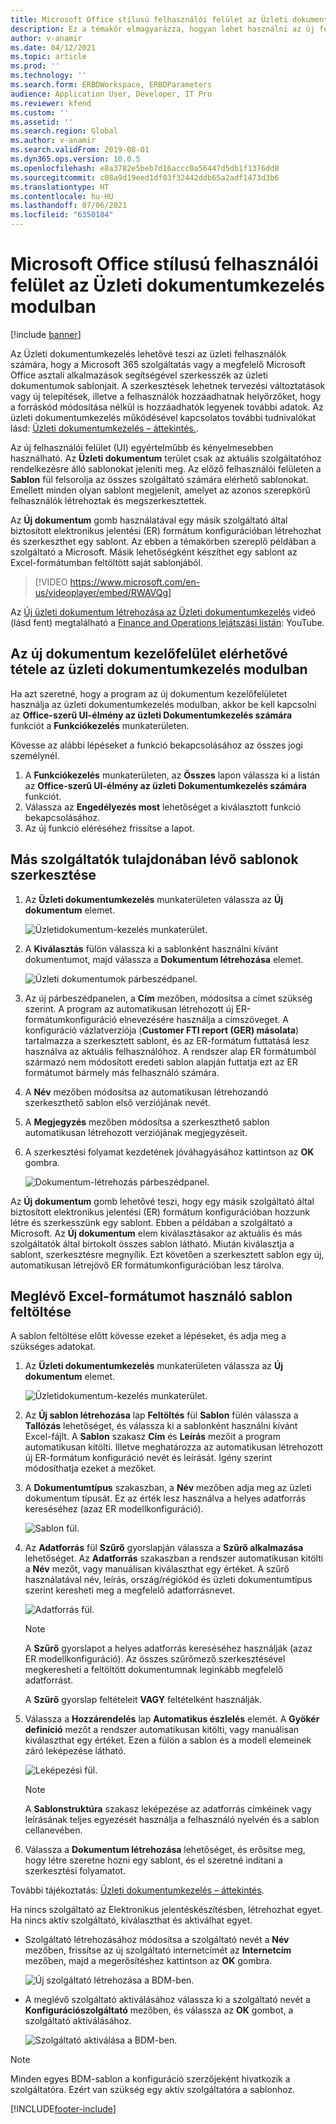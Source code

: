 ```yaml
---
title: Microsoft Office stílusú felhasználói felület az Üzleti dokumentumkezelés modulban
description: Ez a témakör elmagyarázza, hogyan lehet használni az új felhasználói felületet az Elektronikus jelentések (ER) keretrendszert az Üzleti dokumentumkezelő funkciójában.
author: v-anamir
ms.date: 04/12/2021
ms.topic: article
ms.prod: ''
ms.technology: ''
ms.search.form: ERBDWorkspace, ERBDParameters
audience: Application User, Developer, IT Pro
ms.reviewer: kfend
ms.custom: ''
ms.assetid: ''
ms.search.region: Global
ms.author: v-anamir
ms.search.validFrom: 2019-08-01
ms.dyn365.ops.version: 10.0.5
ms.openlocfilehash: e8a3782e5beb7d16accc0a56447d5db1f1376dd8
ms.sourcegitcommit: c08a9d19eed1df03f32442ddb65a2adf1473d3b6
ms.translationtype: HT
ms.contentlocale: hu-HU
ms.lasthandoff: 07/06/2021
ms.locfileid: "6350184"
---
```

# <a name="microsoft-office-style-user-interface-in-business-document-management"></a>Microsoft Office stílusú felhasználói felület az Üzleti dokumentumkezelés modulban

[!include [banner](../includes/banner.md)]

Az Üzleti dokumentumkezelés lehetővé teszi az üzleti felhasználók számára, hogy a Microsoft 365 szolgáltatás vagy a megfelelő Microsoft Office asztali alkalmazások segítségével szerkesszék az üzleti dokumentumok sablonjait. A szerkesztések lehetnek tervezési változtatások vagy új telepítések, illetve a felhasználók hozzáadhatnak helyőrzőket, hogy a forráskód módosítása nélkül is hozzáadhatók legyenek további adatok. Az üzleti dokumentumkezelés működésével kapcsolatos további tudnivalókat lásd: [Üzleti dokumentumkezelés – áttekintés.](er-business-document-management.md).

Az új felhasználói felület (UI) egyértelműbb és kényelmesebben használható. Az **Üzleti dokumentum** terület csak az aktuális szolgáltatóhoz rendelkezésre álló sablonokat jeleníti meg. Az előző felhasználói felületen a **Sablon** fül felsorolja az összes szolgáltató számára elérhető sablonokat. Emellett minden olyan sablont megjelenít, amelyet az azonos szerepkörű felhasználók létrehoztak és megszerkesztettek.

Az **Új dokumentum** gomb használatával egy másik szolgáltató által biztosított elektronikus jelentési (ER) formátum konfigurációban létrehozhat és szerkeszthet egy sablont. Az ebben a témakörben szereplő példában a szolgáltató a Microsoft. Másik lehetőségként készíthet egy sablont az Excel-formátumban feltöltött saját sablonjából.


> [!VIDEO https://www.microsoft.com/en-us/videoplayer/embed/RWAVQg]

Az [Új üzleti dokumentum létrehozása az Üzleti dokumentumkezelés](https://youtu.be/gAIYl-mM_pw) videó (lásd fent) megtalálható a [Finance and Operations lejátszási listán](https://www.youtube.com/playlist?list=PLcakwueIHoT_SYfIaPGoOhloFoCXiUSyW): YouTube.

## <a name="make-the-new-document-ui-in-business-document-management-available"></a>Az új dokumentum kezelőfelület elérhetővé tétele az üzleti dokumentumkezelés modulban

Ha azt szeretné, hogy a program az új dokumentum kezelőfelületet használja az üzleti dokumentumkezelés modulban, akkor be kell kapcsolni az **Office-szerű UI-élmény az üzleti Dokumentumkezelés számára** funkciót a **Funkciókezelés** munkaterületen.

Kövesse az alábbi lépéseket a funkció bekapcsolásához az összes jogi személynél.

1. A **Funkciókezelés** munkaterületen, az **Összes** lapon válassza ki a listán az **Office-szerű UI-élmény az üzleti Dokumentumkezelés számára** funkciót.
2. Válassza az **Engedélyezés most** lehetőséget a kiválasztott funkció bekapcsolásához.
3. Az új funkció eléréséhez frissítse a lapot.

## <a name="edit-templates-that-are-owned-by-other-providers"></a>Más szolgáltatók tulajdonában lévő sablonok szerkesztése

1. Az **Üzleti dokumentumkezelés** munkaterületen válassza az **Új dokumentum** elemet.

    ![Üzletidokumentum-kezelés munkaterület.](./media/BDM_overview_new_template1.png)

2. A **Kiválasztás** fülön válassza ki a sablonként használni kívánt dokumentumot, majd válassza a **Dokumentum létrehozása** elemet.

    ![Üzleti dokumentumok párbeszédpanel.](./media/BDM_overview_new_template2.png)

3. Az új párbeszédpanelen, a **Cím** mezőben, módosítsa a címet szükség szerint. A program az automatikusan létrehozott új ER-formátumkonfiguráció elnevezésére használja a címszöveget. A konfiguráció vázlatverziója (**Customer FTI report (GER) másolata**) tartalmazza a szerkesztett sablont, és az ER-formátum futtatásá lesz használva az aktuális felhasználóhoz. A rendszer alap ER formátumból származó nem módosított eredeti sablon alapján futtatja ezt az ER formátumot bármely más felhasználó számára.
4. A **Név** mezőben módosítsa az automatikusan létrehozandó szerkeszthető sablon első verziójának nevét.
5. A **Megjegyzés** mezőben módosítsa a szerkeszthető sablon automatikusan létrehozott verziójának megjegyzéseit.
6. A szerkesztési folyamat kezdetének jóváhagyásához kattintson az **OK** gombra.

    ![Dokumentum-létrehozás párbeszédpanel.](./media/BDM_overview_new_template3.png)

Az **Új dokumentum** gomb lehetővé teszi, hogy egy másik szolgáltató által biztosított elektronikus jelentési (ER) formátum konfigurációban hozzunk létre és szerkesszünk egy sablont. Ebben a példában a szolgáltató a Microsoft. Az **Új dokumentum** elem kiválasztásakor az aktuális és más szolgáltatók által birtokolt összes sablon látható. Miután kiválasztja a sablont, szerkesztésre megnyílik. Ezt követően a szerkesztett sablon egy új, automatikusan létrejövő ER formátumkonfigurációban lesz tárolva.

## <a name="upload-a-template-that-uses-an-existing-excel-format"></a>Meglévő Excel-formátumot használó sablon feltöltése
A sablon feltöltése előtt kövesse ezeket a lépéseket, és adja meg a szükséges adatokat.

1. Az **Üzleti dokumentumkezelés** munkaterületen válassza az **Új dokumentum** elemet.

    ![Üzletidokumentum-kezelés munkaterület.](./media/BDM_overview_new_template1.png)
    
2. Az **Új sablon létrehozása** lap **Feltöltés** fül **Sablon** fülén válassza a **Tallózás** lehetőséget, és válassza ki a sablonként használni kívánt Excel-fájlt. A **Sablon** szakasz **Cím** és **Leírás** mezőit a program automatikusan kitölti. Illetve meghatározza az automatikusan létrehozott új ER-formátum konfiguráció nevét és leírását. Igény szerint módosíthatja ezeket a mezőket.
3. A **Dokumentumtípus** szakaszban, a **Név** mezőben adja meg az üzleti dokumentum típusát. Ez az érték lesz használva a helyes adatforrás kereséséhez (azaz ER modellkonfiguráció).

    ![Sablon fül.](./media/BDM_overview_new_UI_import_21.jpg)

4. Az **Adatforrás** fül **Szűrő** gyorslapján válassza a **Szűrő alkalmazása** lehetőséget. Az **Adatforrás** szakaszban a rendszer automatikusan kitölti a **Név** mezőt, vagy manuálisan kiválaszthat egy értéket. A szűrő használatával név, leírás, ország/régiókód és üzleti dokumentumtípus szerint keresheti meg a megfelelő adatforrásnevet.

    ![Adatforrás fül.](./media/BDM_overview_new_UI_import_31.jpg)
    
    > [!NOTE]
    > A **Szűrő** gyorslapot a helyes adatforrás kereséséhez használják (azaz ER modellkonfiguráció). Az összes szűrőmező szerkesztésével megkeresheti a feltöltött dokumentumnak leginkább megfelelő adatforrást.
    > 
    > A **Szűrő** gyorslap feltételeit **VAGY** feltételként használják.
    
5. Válassza a **Hozzárendelés** lap **Automatikus észlelés** elemét. A **Gyökér definíció** mezőt a rendszer automatikusan kitölti, vagy manuálisan kiválaszthat egy értéket. Ezen a fülön a sablon és a modell elemeinek záró leképezése látható.

    ![Leképezési fül.](./media/BDM_overview_new_UI_import_41.jpg)
    
   > [!NOTE]
   > A **Sablonstruktúra** szakasz leképezése az adatforrás címkéinek vagy leírásának teljes egyezését használja a felhasználó nyelvén és a sablon cellanevében.

6. Válassza a **Dokumentum létrehozása** lehetőséget, és erősítse meg, hogy létre szeretne hozni egy sablont, és el szeretné indítani a szerkesztési folyamatot.

További tájékoztatás: [Üzleti dokumentumkezelés – áttekintés](er-business-document-management.md).

Ha nincs szolgáltató az Elektronikus jelentéskészítésben, létrehozhat egyet. Ha nincs aktív szolgáltató, kiválaszthat és aktiválhat egyet.

- Szolgáltató létrehozásához módosítsa a szolgáltató nevét a **Név** mezőben, frissítse az új szolgáltató internetcímét az **Internetcím** mezőben, majd a megerősítéshez kattintson az **OK** gombra.

    ![Új szolgáltató létrehozása a BDM-ben.](./media/bdm_create_provider.png)
    
- A meglévő szolgáltató aktiválásához válassza ki a szolgáltató nevét a **Konfigurációszolgáltató** mezőben, és válassza az **OK** gombot, a szolgáltató aktiválásához.

    ![Szolgáltató aktiválása a BDM-ben.](./media/bdm_choose_provider.png)

> [!NOTE]
> Minden egyes BDM-sablon a konfiguráció szerzőjeként hivatkozik a szolgáltatóra. Ezért van szükség egy aktív szolgáltatóra a sablonhoz.

[!INCLUDE[footer-include](../../../includes/footer-banner.md)]
